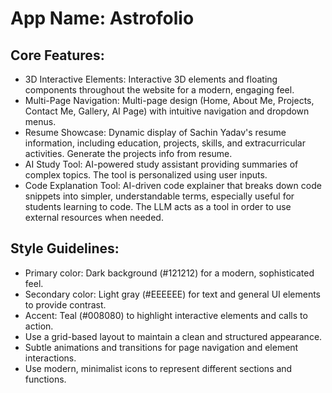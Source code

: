 # **App Name**: Astrofolio

## Core Features:

- 3D Interactive Elements: Interactive 3D elements and floating components throughout the website for a modern, engaging feel.
- Multi-Page Navigation: Multi-page design (Home, About Me, Projects, Contact Me, Gallery, AI Page) with intuitive navigation and dropdown menus.
- Resume Showcase: Dynamic display of Sachin Yadav's resume information, including education, projects, skills, and extracurricular activities. Generate the projects info from resume.
- AI Study Tool: AI-powered study assistant providing summaries of complex topics. The tool is personalized using user inputs.
- Code Explanation Tool: AI-driven code explainer that breaks down code snippets into simpler, understandable terms, especially useful for students learning to code. The LLM acts as a tool in order to use external resources when needed.

## Style Guidelines:

- Primary color: Dark background (#121212) for a modern, sophisticated feel.
- Secondary color: Light gray (#EEEEEE) for text and general UI elements to provide contrast.
- Accent: Teal (#008080) to highlight interactive elements and calls to action.
- Use a grid-based layout to maintain a clean and structured appearance.
- Subtle animations and transitions for page navigation and element interactions.
- Use modern, minimalist icons to represent different sections and functions.